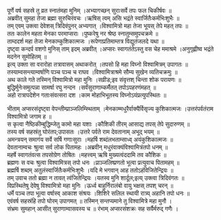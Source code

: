 

  
पूर्णे वर्ष सहस्रे तु व्रत स्नातंमहा मुनिम् ।अभ्यागच्छन् सुराःसर्वे तपः फल चिकीर्षवः  ॥   
अब्रवीत् सुमहा तेजा ब्रह्मा सुरुचिरंवचः ।ऋषिस् त्वम् असि भद्रंते स्वार्जितैःकर्मभिःशुभैः  ॥   
तम् एवम् उक्त्वा देवेशस् त्रिदिवंपुनर् अभ्यगात् ।विश्वामित्रो महा तेजा भूयस् तेपे महत् तपः  ॥   
ततः कालेन महता मेनका परमाप्सराः ।पुष्करेषु नर श्रेष्ठ स्नातुम्समुपचक्रमे  ॥   
ताम्ददर्श महा तेजा मेनकाम्कुशिकात्मजः ।रूपेणाप्रतिमाम्तत्र विद्युतंजलदे यथा  ॥   
दृष्ट्वा कन्दर्प वशगो मुनिस् ताम् इदम् अब्रवीत् ।अप्सरः स्वागतंतेऽस्तु वस चेह ममाश्रमे ।अनुगृह्णीष्व भद्रंते मदनेन सुमोहितम्  ॥   
इत्य् उक्ता सा वरारोहा तत्रावासम् अथाकरोत् ।तपसो हि महा विघ्नो विश्वामित्रम् उपागतः  ॥   
तस्याम्वसन्त्याम्वर्षाणि पञ्च पञ्च च राघव ।विश्वामित्राश्रमे सौम्य सुखेन व्यतिचक्रमुः  ॥   
अथ काले गते तस्मिन् विश्वामित्रो महा मुनिः ।सव्रीड;इव संवृत्तश् चिन्ता शोक परायणः  ॥   
बुद्धिर्मुनेःसमुत्पन्ना सामर्षा रघु नन्दन ।सर्वंसुराणाम्कर्मैतत् तपोऽपहरणंमहत्  ॥   
अहो रात्रापदेशेन गताःसंवत्सरा दश ।काम मोहाभिभूतस्य विघ्नोऽयंप्रत्युपस्थितः  ॥   
  
भीताम् अप्सरसंदृष्ट्वा वेपन्तीम्प्राञ्जलिम्स्थिताम् ।मेनकाम्मधुरैर्वाक्यैर्विसृज्य कुशिकात्मजः ।उत्तरंपर्वतंराम विश्वामित्रो जगाम ह  ॥   
स कृत्वा नैष्ठिकीम्बुद्धिम्जेतु कामो महा यशाः ।कौशिकी तीरम् आसाद्य तपस् तेपे सुदारुणम्  ॥   
तस्य वर्ष सहस्रंतु घोरंतप;उपासतः ।उत्तरे पर्वते राम देवतानाम् अभूद् भयम्  ॥   
अमन्त्रयन् समागंय सर्वे सर्षि गणाःसुराः ।महर्षि शब्दंलभताम्साध्व् अयंकुशिकात्मजः  ॥   
देवतानाम्वचः श्रुत्वा सर्व लोक पितामहः ।अब्रवीन् मधुरंवाक्यंविश्वामित्रंतपो धनम्  ॥   
महर्षे स्वागतंवत्स तपसोग्रेण तोषितः ।महत्त्वम् ऋषि मुख्यत्वंददामि तव कौशिक  ॥   
ब्रह्मणः स वचः श्रुत्वा विश्वामित्रस् तपो धनः ।प्राञ्जलिष्प्रणतो भूत्वा प्रत्युवाच पितामहम्  ॥   
ब्रह्मर्षि शब्दम् अतुलंस्वार्जितैःकर्मभिःशुभैः ।यदि मे भगवान् आह ततोऽहंविजितेन्द्रियः  ॥   
तम् उवाच ततो ब्रह्मा न तावत् त्वंजितेन्द्रियः ।यतस्व मुनि शार्दूल;इत्य् उक्त्वा त्रिदिवंगतः  ॥   
विप्रस्थितेषु देवेषु विश्वामित्रो महा मुनिः ।ऊर्ध्व बाहुर्निरालंबो वायु भक्षस् तपश् चरन्  ॥   
धर्मे पञ्च तपा भूत्वा वर्षास्व् आकाश संश्रयः ।शिशिरे सलिल स्थायी रात्र्य् अहानि तपो धनः  ॥   
एवंवर्ष सहस्रंहि तपो घोरम् उपागमत्  ॥ तस्मिन् सन्तप्यमाने तु विश्वामित्रे महा मुनौ ।  
संभ्रमः सुमहान् आसीत् सुराणाम्वासवस्य च  ॥ रंभाम् अप्सरसंशक्रः सह सर्वैर्मरुद् गणैः ।  
  
